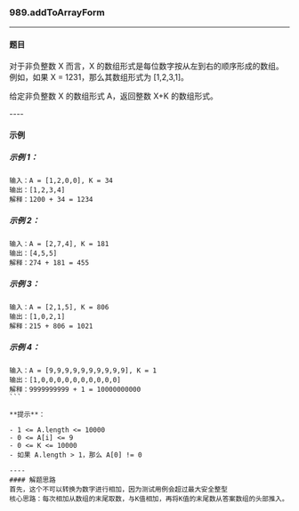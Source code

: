 ### 989.addToArrayForm
----
#### 题目
对于非负整数 X 而言，X 的数组形式是每位数字按从左到右的顺序形成的数组。例如，如果 X = 1231，那么其数组形式为 [1,2,3,1]。

给定非负整数 X 的数组形式 A，返回整数 X+K 的数组形式。

---- 
#### 示例

##### 示例 1：

```
输入：A = [1,2,0,0], K = 34
输出：[1,2,3,4]
解释：1200 + 34 = 1234
```

##### 示例 2：

```
输入：A = [2,7,4], K = 181
输出：[4,5,5]
解释：274 + 181 = 455
```

##### 示例 3：

```
输入：A = [2,1,5], K = 806
输出：[1,0,2,1]
解释：215 + 806 = 1021
```

##### 示例 4：

```
输入：A = [9,9,9,9,9,9,9,9,9,9], K = 1
输出：[1,0,0,0,0,0,0,0,0,0,0]
解释：9999999999 + 1 = 10000000000
``` 

**提示**：

- 1 <= A.length <= 10000
- 0 <= A[i] <= 9
- 0 <= K <= 10000
- 如果 A.length > 1，那么 A[0] != 0

----
#### 解题思路
首先，这个不可以转换为数字进行相加，因为测试用例会超过最大安全整型
核心思路：每次相加从数组的末尾取数，与K值相加，再将K值的末尾数从答案数组的头部推入。
